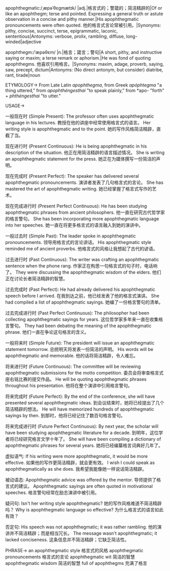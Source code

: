 apophthegmatic:/ˌæpəˈθɛɡmætɪk/ |adj.|格言式的；警箴的；简洁精辟的|Of or like an apophthegm; terse and pointed.  Expressing a general truth or astute observation in a concise and pithy manner.|His apophthegmatic pronouncements were often quoted. 他的格言式言论常被引用。|Synonyms: pithy, concise, succinct, terse, epigrammatic, laconic, sententious|Antonyms: verbose, prolix, rambling, diffuse, long-winded|adjective

apophthegm:/ˈæpəθɛm/ |n.|格言；箴言；警句|A short, pithy, and instructive saying or maxim; a terse remark or aphorism.|He was fond of quoting apophthegms. 他喜欢引用格言。|Synonyms: maxim, adage, proverb, saying, saw, precept, dictum|Antonyms:  (No direct antonym, but consider)  diatribe, rant, tirade|noun


ETYMOLOGY->
From Late Latin *apophthegma*, from Greek *apóphtegma* "a thing uttered," from *apophthéngesthai* "to speak plainly," from *apo- "forth" + *phthéngesthai* "to utter."

USAGE->

一般现在时 (Simple Present):
The professor often uses apophthegmatic language in his lectures.  教授在他的讲座中经常使用格言式的语言。
Her writing style is apophthegmatic and to the point.  她的写作风格简洁精辟，直截了当。


现在进行时 (Present Continuous):
He is being apophthegmatic in his description of the situation. 他正在用简洁精辟的语言描述情况。
She is writing an apophthegmatic statement for the press. 她正在为媒体撰写一份简洁的声明。


现在完成时 (Present Perfect):
The speaker has delivered several apophthegmatic pronouncements. 演讲者发表了几句格言式的言论。
She has mastered the art of apophthegmatic writing. 她已经掌握了格言式写作的艺术。


现在完成进行时 (Present Perfect Continuous):
He has been studying apophthegmatic phrases from ancient philosophers.  他一直在研究古代哲学家的格言警句。
She has been incorporating more apophthegmatic language into her speeches. 她一直在将更多格言式的语言融入到她的演讲中。


一般过去时 (Simple Past):
The leader spoke in apophthegmatic pronouncements. 领导用格言式的言论讲话。
His apophthegmatic style reminded me of ancient proverbs. 他格言式的风格让我想起了古代的谚语。


过去进行时 (Past Continuous):
The writer was crafting an apophthegmatic sentence when the phone rang. 作家正在构思一句格言式的句子时，电话响了。
They were discussing the apophthegmatic wisdom of the elders. 他们正在讨论长者简洁精辟的智慧。


过去完成时 (Past Perfect):
He had already delivered his apophthegmatic speech before I arrived. 在我到达之前，他已经发表了他的格言式演讲。
She had compiled a list of apophthegmatic sayings. 她编了一份格言警句的清单。



过去完成进行时 (Past Perfect Continuous):
The philosopher had been collecting apophthegmatic sayings for years.  这位哲学家多年来一直在收集格言警句。
They had been debating the meaning of the apophthegmatic phrase. 他们一直在争论这句格言的含义。


一般将来时 (Simple Future):
The president will issue an apophthegmatic statement tomorrow. 总统明天将发表一份简洁的声明。
His words will be apophthegmatic and memorable. 他的话将简洁精辟，令人难忘。



将来进行时 (Future Continuous):
The committee will be reviewing apophthegmatic submissions for the motto competition. 委员会将审查格言式座右铭比赛的提交作品。
He will be quoting apophthegmatic phrases throughout his presentation.  他将在整个演讲中引用格言警句。


将来完成时 (Future Perfect):
By the end of the conference, she will have presented several apophthegmatic ideas. 到会议结束时，她将已经提出了几个简洁精辟的想法。
He will have memorized hundreds of apophthegmatic sayings by then. 到那时，他将已经记住了数百句格言警句。



将来完成进行时 (Future Perfect Continuous):
By next year, the scholar will have been studying apophthegmatic literature for a decade.  到明年，这位学者将已经研究格言文学十年了。
She will have been compiling a dictionary of apophthegmatic phrases for several years. 她将已经编纂格言词典好几年了。


虚拟语气:
If his writing were more apophthegmatic, it would be more effective. 如果他的写作更简洁精辟，就会更有效。
I wish I could speak as apophthegmatically as she does. 我希望我能像她一样说话简洁精辟。


被动语态:
Apophthegmatic advice was offered by the mentor. 导师提供了格言式的建议。
Apophthegmatic sayings are often quoted in motivational speeches. 格言警句经常在励志演讲中被引用。


疑问句:
Isn't her writing style apophthegmatic?  她的写作风格难道不简洁精辟吗？
Why is apophthegmatic language so effective? 为什么格言式的语言如此有效？


否定句:
His speech was not apophthegmatic; it was rather rambling. 他的演讲并不简洁精辟；而是相当冗长。
The message wasn't apophthegmatic; it lacked conciseness.  这条信息并不简洁精辟；它缺乏简洁性。


PHRASE->
an apophthegmatic style  格言式的风格
apophthegmatic pronouncements  格言式的言论
apophthegmatic wit  简洁的智慧
apophthegmatic wisdom  简洁的智慧
full of apophthegms 充满了格言
